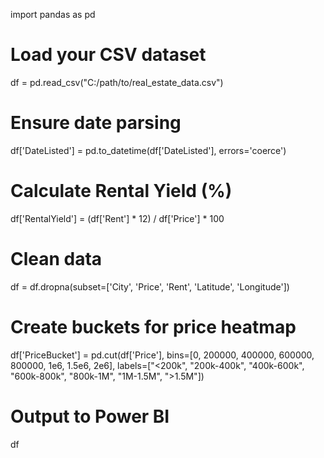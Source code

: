 import pandas as pd

# Load your CSV dataset
df = pd.read_csv("C:/path/to/real_estate_data.csv")

# Ensure date parsing
df['DateListed'] = pd.to_datetime(df['DateListed'], errors='coerce')

# Calculate Rental Yield (%)
df['RentalYield'] = (df['Rent'] * 12) / df['Price'] * 100

# Clean data
df = df.dropna(subset=['City', 'Price', 'Rent', 'Latitude', 'Longitude'])

# Create buckets for price heatmap
df['PriceBucket'] = pd.cut(df['Price'], bins=[0, 200000, 400000, 600000, 800000, 1e6, 1.5e6, 2e6], 
                           labels=["<200k", "200k-400k", "400k-600k", "600k-800k", "800k-1M", "1M-1.5M", ">1.5M"])

# Output to Power BI
df
